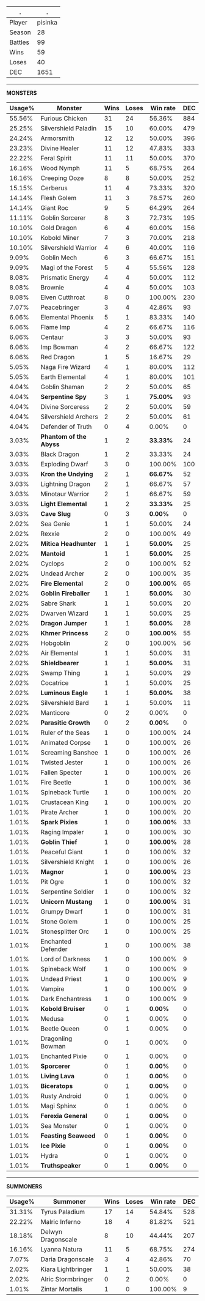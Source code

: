 .|.
|-|-
Player|pisinka
Season|28
Battles|99
Wins|59
Loses|40
DEC|1651

---
**MONSTERS**

Usage%|Monster|Wins|Loses|Win rate|DEC|
-|-|-|-|-|-|
55.56%|Furious Chicken|31|24|56.36%|884|
25.25%|Silvershield Paladin|15|10|60.00%|479|
24.24%|Armorsmith|12|12|50.00%|396|
23.23%|Divine Healer|11|12|47.83%|333|
22.22%|Feral Spirit|11|11|50.00%|370|
16.16%|Wood Nymph|11|5|68.75%|264|
16.16%|Creeping Ooze|8|8|50.00%|252|
15.15%|Cerberus|11|4|73.33%|320|
14.14%|Flesh Golem|11|3|78.57%|260|
14.14%|Giant Roc|9|5|64.29%|264|
11.11%|Goblin Sorcerer|8|3|72.73%|195|
10.10%|Gold Dragon|6|4|60.00%|156|
10.10%|Kobold Miner|7|3|70.00%|218|
10.10%|Silvershield Warrior|4|6|40.00%|116|
9.09%|Goblin Mech|6|3|66.67%|151|
9.09%|Magi of the Forest|5|4|55.56%|128|
8.08%|Prismatic Energy|4|4|50.00%|112|
8.08%|Brownie|4|4|50.00%|103|
8.08%|Elven Cutthroat|8|0|100.00%|230|
7.07%|Peacebringer|3|4|42.86%|93|
6.06%|Elemental Phoenix|5|1|83.33%|140|
6.06%|Flame Imp|4|2|66.67%|116|
6.06%|Centaur|3|3|50.00%|93|
6.06%|Imp Bowman|4|2|66.67%|122|
6.06%|Red Dragon|1|5|16.67%|29|
5.05%|Naga Fire Wizard|4|1|80.00%|112|
5.05%|Earth Elemental|4|1|80.00%|101|
4.04%|Goblin Shaman|2|2|50.00%|65|
4.04%|**Serpentine Spy**|3|1|**75.00%**|93|
4.04%|Divine Sorceress|2|2|50.00%|59|
4.04%|Silvershield Archers|2|2|50.00%|61|
4.04%|Defender of Truth|0|4|0.00%|0|
3.03%|**Phantom of the Abyss**|1|2|**33.33%**|24|
3.03%|Black Dragon|1|2|33.33%|24|
3.03%|Exploding Dwarf|3|0|100.00%|100|
3.03%|**Kron the Undying**|2|1|**66.67%**|52|
3.03%|Lightning Dragon|2|1|66.67%|57|
3.03%|Minotaur Warrior|2|1|66.67%|59|
3.03%|**Light Elemental**|1|2|**33.33%**|25|
3.03%|**Cave Slug**|0|3|**0.00%**|0|
2.02%|Sea Genie|1|1|50.00%|24|
2.02%|Rexxie|2|0|100.00%|49|
2.02%|**Mitica Headhunter**|1|1|**50.00%**|25|
2.02%|**Mantoid**|1|1|**50.00%**|25|
2.02%|Cyclops|2|0|100.00%|52|
2.02%|Undead Archer|2|0|100.00%|35|
2.02%|**Fire Elemental**|2|0|**100.00%**|65|
2.02%|**Goblin Fireballer**|1|1|**50.00%**|30|
2.02%|Sabre Shark|1|1|50.00%|20|
2.02%|Dwarven Wizard|1|1|50.00%|25|
2.02%|**Dragon Jumper**|1|1|**50.00%**|28|
2.02%|**Khmer Princess**|2|0|**100.00%**|55|
2.02%|Hobgoblin|2|0|100.00%|56|
2.02%|Air Elemental|1|1|50.00%|31|
2.02%|**Shieldbearer**|1|1|**50.00%**|31|
2.02%|Swamp Thing|1|1|50.00%|29|
2.02%|Cocatrice|1|1|50.00%|25|
2.02%|**Luminous Eagle**|1|1|**50.00%**|38|
2.02%|Silvershield Bard|1|1|50.00%|11|
2.02%|Manticore|0|2|0.00%|0|
2.02%|**Parasitic Growth**|0|2|**0.00%**|0|
1.01%|Ruler of the Seas|1|0|100.00%|24|
1.01%|Animated Corpse|1|0|100.00%|26|
1.01%|Screaming Banshee|1|0|100.00%|26|
1.01%|Twisted Jester|1|0|100.00%|26|
1.01%|Fallen Specter|1|0|100.00%|26|
1.01%|Fire Beetle|1|0|100.00%|36|
1.01%|Spineback Turtle|1|0|100.00%|20|
1.01%|Crustacean King|1|0|100.00%|20|
1.01%|Pirate Archer|1|0|100.00%|20|
1.01%|**Spark Pixies**|1|0|**100.00%**|33|
1.01%|Raging Impaler|1|0|100.00%|30|
1.01%|**Goblin Thief**|1|0|**100.00%**|28|
1.01%|Peaceful Giant|1|0|100.00%|32|
1.01%|Silvershield Knight|1|0|100.00%|26|
1.01%|**Magnor**|1|0|**100.00%**|23|
1.01%|Pit Ogre|1|0|100.00%|32|
1.01%|Serpentine Soldier|1|0|100.00%|32|
1.01%|**Unicorn Mustang**|1|0|**100.00%**|31|
1.01%|Grumpy Dwarf|1|0|100.00%|31|
1.01%|Stone Golem|1|0|100.00%|25|
1.01%|Stonesplitter Orc|1|0|100.00%|25|
1.01%|Enchanted Defender|1|0|100.00%|38|
1.01%|Lord of Darkness|1|0|100.00%|9|
1.01%|Spineback Wolf|1|0|100.00%|9|
1.01%|Undead Priest|1|0|100.00%|9|
1.01%|Vampire|1|0|100.00%|9|
1.01%|Dark Enchantress|1|0|100.00%|9|
1.01%|**Kobold Bruiser**|0|1|**0.00%**|0|
1.01%|Medusa|0|1|0.00%|0|
1.01%|Beetle Queen|0|1|0.00%|0|
1.01%|Dragonling Bowman|0|1|0.00%|0|
1.01%|Enchanted Pixie|0|1|0.00%|0|
1.01%|**Sporcerer**|0|1|**0.00%**|0|
1.01%|**Living Lava**|0|1|**0.00%**|0|
1.01%|**Biceratops**|0|1|**0.00%**|0|
1.01%|Rusty Android|0|1|0.00%|0|
1.01%|Magi Sphinx|0|1|0.00%|0|
1.01%|**Ferexia General**|0|1|**0.00%**|0|
1.01%|Sea Monster|0|1|0.00%|0|
1.01%|**Feasting Seaweed**|0|1|**0.00%**|0|
1.01%|**Ice Pixie**|0|1|**0.00%**|0|
1.01%|Hydra|0|1|0.00%|0|
1.01%|**Truthspeaker**|0|1|**0.00%**|0|

---
**SUMMONERS**

Usage%|Summoner|Wins|Loses|Win rate|DEC|
-|-|-|-|-|-|
31.31%|Tyrus Paladium|17|14|54.84%|528|
22.22%|Malric Inferno|18|4|81.82%|521|
18.18%|Delwyn Dragonscale|8|10|44.44%|207|
16.16%|Lyanna Natura|11|5|68.75%|274|
7.07%|Daria Dragonscale|3|4|42.86%|70|
2.02%|Kiara Lightbringer|1|1|50.00%|38|
2.02%|Alric Stormbringer|0|2|0.00%|0|
1.01%|Zintar Mortalis|1|0|100.00%|9|
